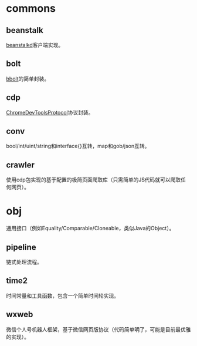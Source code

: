 # commons

## beanstalk
[beanstalkd](https://github.com/kr/beanstalkd)客户端实现。

## bolt
[bbolt](https://github.com/etcd-io/bbolt)的简单封装。

## cdp
[ChromeDevToolsProtocol](https://github.com/ChromeDevTools/devtools-protocol)协议封装。

## conv
bool/int/uint/string和interface{}互转，map和gob/json互转。

## crawler
使用cdp包实现的基于配置的极简页面爬取库（只需简单的JS代码就可以爬取任何网页）。

# obj
通用接口（例如Equality/Comparable/Cloneable，类似Java的Object）。

## pipeline
链式处理流程。

## time2
时间常量和工具函数，包含一个简单时间轮实现。

## wxweb
微信个人号机器人框架，基于微信网页版协议（代码简单明了，可能是目前最优雅的实现）。
